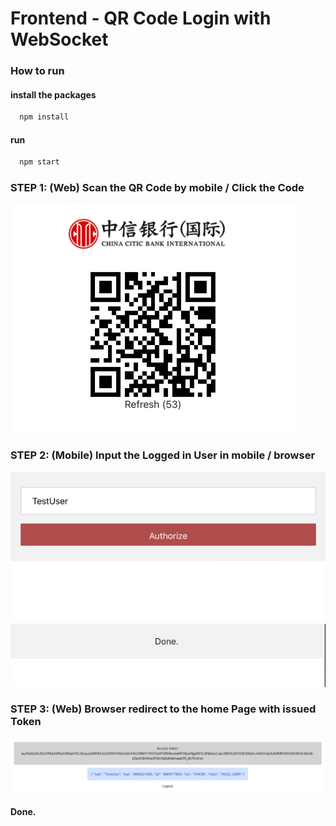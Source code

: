 # Frontend - QR Code Login with WebSocket


### How to run


 #### install the packages

```bash
  npm install
```

#### run
    
```bash
  npm start
```


### STEP 1: (Web) Scan the QR Code by mobile / Click the Code

![example](./images/img1.png)

### STEP 2: (Mobile) Input the Logged in User in mobile / browser

![example](./images/img2.png)
![example](./images/img3.png)

### STEP 3: (Web) Browser redirect to the home Page with issued Token
![example](./images/img4.png)

#### Done.

